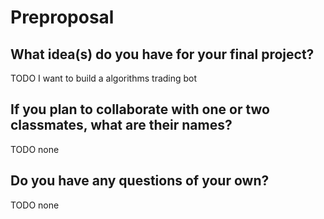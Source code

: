# Preproposal

## What idea(s) do you have for your final project?

TODO
I want to build a algorithms trading bot

## If you plan to collaborate with one or two classmates, what are their names?

TODO
none


## Do you have any questions of your own?

TODO
none
